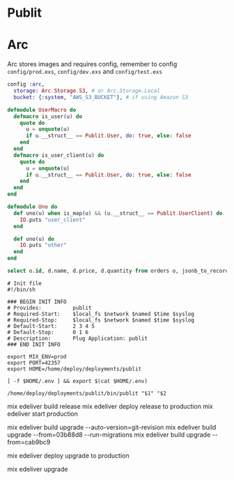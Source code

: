 # Publit

# Arc
Arc stores images and requires config, remember to config
`config/prod.exs`, `config/dev.exs` and `config/test.exs`

```elixir
config :arc,
  storage: Arc.Storage.S3, # or Arc.Storage.Local
  bucket: {:system, "AWS_S3_BUCKET"}, # if using Amazon S3
```


```elixir
defmodule UserMacro do
  defmacro is_user(u) do
    quote do
      u = unquote(u)
      if u.__struct__ == Publit.User, do: true, else: false
    end
  end
  defmacro is_user_client(u) do
    quote do
      u = unquote(u)
      if u.__struct__ == Publit.User, do: true, else: false
    end
  end
end

defmodule Uno do
  def uno(u) when is_map(u) && (u.__struct__ == Publit.UserClient) do
    IO.puts "user_client"
  end

  def uno(u) do
    IO.puts "other"
  end
end

```


```sql
select o.id, d.name, d.price, d.quantity from orders o, jsonb_to_recordset(o.details) as d(price numeric, name text, quantity int)
```

```
# Init file
#!/bin/sh

### BEGIN INIT INFO
# Provides:          publit
# Required-Start:    $local_fs $network $named $time $syslog
# Required-Stop:     $local_fs $network $named $time $syslog
# Default-Start:     2 3 4 5
# Default-Stop:      0 1 6
# Description:       Plug Application: publit
### END INIT INFO

export MIX_ENV=prod
export PORT=42357
export HOME=/home/deploy/deployments/publit

[ -f $HOME/.env ] && export $(cat $HOME/.env)

/home/deploy/deployments/publit/bin/publit "$1" "$2
```


mix edeliver build release
mix edeliver deploy release to production
mix edeliver start production

mix edeliver build upgrade --auto-version=git-revision
mix edeliver build upgrade --from=03b88d8 --run-migrations
mix edeliver build upgrade --from=cab9bc9

mix edeliver deploy upgrade to production

mix edeliver upgrade
